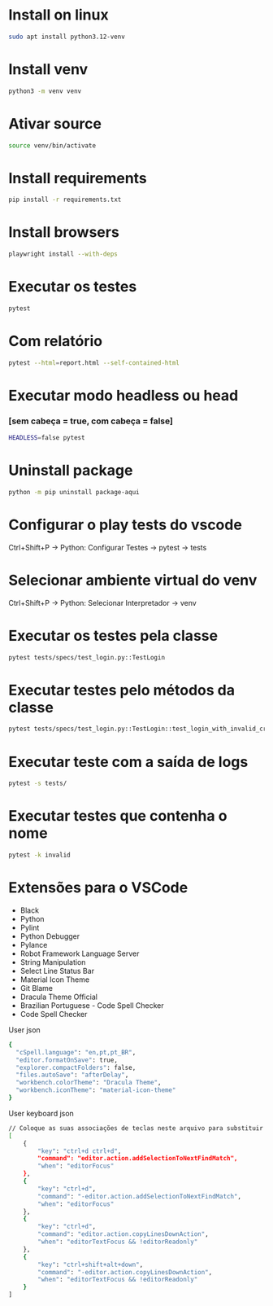 # Install on linux

```bash
sudo apt install python3.12-venv
```

# Install venv

```bash
python3 -m venv venv
```

# Ativar source

```bash
source venv/bin/activate
```

# Install requirements

```bash
pip install -r requirements.txt
```

# Install browsers

```bash
playwright install --with-deps
```

# Executar os testes

```bash
pytest
```

# Com relatório

```bash
pytest --html=report.html --self-contained-html
```

# Executar modo headless ou head

### [sem cabeça = true, com cabeça = false]

```bash
HEADLESS=false pytest
```

# Uninstall package

```bash
python -m pip uninstall package-aqui
```

# Configurar o play tests do vscode

Ctrl+Shift+P -> Python: Configurar Testes -> pytest -> tests

# Selecionar ambiente virtual do venv

Ctrl+Shift+P -> Python: Selecionar Interpretador -> venv

# Executar os testes pela classe

```bash
pytest tests/specs/test_login.py::TestLogin
```

# Executar testes pelo métodos da classe

```bash
pytest tests/specs/test_login.py::TestLogin::test_login_with_invalid_credentials
```

# Executar teste com a saída de logs

```bash
pytest -s tests/
```

# Executar testes que contenha o nome

```bash
pytest -k invalid
```

# Extensões para o VSCode

- Black
- Python
- Pylint
- Python Debugger
- Pylance
- Robot Framework Language Server
- String Manipulation
- Select Line Status Bar
- Material Icon Theme
- Git Blame
- Dracula Theme Official
- Brazilian Portuguese - Code Spell Checker
- Code Spell Checker

User json

```bash
{
  "cSpell.language": "en,pt,pt_BR",
  "editor.formatOnSave": true,
  "explorer.compactFolders": false,
  "files.autoSave": "afterDelay",
  "workbench.colorTheme": "Dracula Theme",
  "workbench.iconTheme": "material-icon-theme"
}
```

User keyboard json

```bash
// Coloque as suas associações de teclas neste arquivo para substituir os padrõesauto[]
[
    {
        "key": "ctrl+d ctrl+d",
        "command": "editor.action.addSelectionToNextFindMatch",
        "when": "editorFocus"
    },
    {
        "key": "ctrl+d",
        "command": "-editor.action.addSelectionToNextFindMatch",
        "when": "editorFocus"
    },
    {
        "key": "ctrl+d",
        "command": "editor.action.copyLinesDownAction",
        "when": "editorTextFocus && !editorReadonly"
    },
    {
        "key": "ctrl+shift+alt+down",
        "command": "-editor.action.copyLinesDownAction",
        "when": "editorTextFocus && !editorReadonly"
    }
]
```